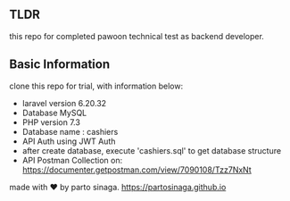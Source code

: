 ## TLDR

this repo for completed pawoon technical test as backend developer.

## Basic Information

clone this repo for trial, with information below:

- laravel version 6.20.32
- Database MySQL
- PHP version 7.3
- Database name : cashiers
- API Auth using JWT Auth
- after create database, execute 'cashiers.sql' to get database structure
- API Postman Collection on: https://documenter.getpostman.com/view/7090108/Tzz7NxNt

made with ❤️ by parto sinaga. https://partosinaga.github.io

